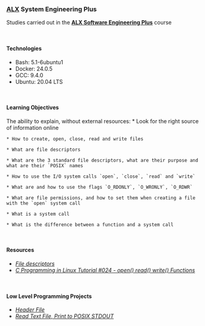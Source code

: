 ### [ALX](https://www.alxafrica.com/) System Engineering Plus

Studies carried out in the **[ALX Software Engineering Plus](https://www.alxafrica.com/software-engineering-plus/)** course

<br />

#### Technologies

* Bash:     5.1-6ubuntu1
* Docker:   24.0.5
* GCC:      9.4.0
* Ubuntu:   20.04 LTS

<br />

#### Learning Objectives

The ability to explain, without external resources:
	* Look for the right source of information online

	* How to create, open, close, read and write files

	* What are file descriptors

	* What are the 3 standard file descriptors, what are their purpose and what are their `POSIX` names

	* How to use the I/O system calls `open`, `close`, `read` and `write`

	* What are and how to use the flags `O_RDONLY`, `O_WRONLY`, `O_RDWR`

	* What are file permissions, and how to set them when creating a file with the `open` system call

	* What is a system call

	* What is the difference between a function and a system call

<br />

#### Resources

* _[File descriptors](https://en.wikipedia.org/wiki/File_descriptor)_
* _[C Programming in Linux Tutorial #024 - open() read() write() Functions](https://www.youtube.com/watch?v=e-srF6c3TJ8)_

<br />

#### Low Level Programming Projects

* _[Header File](main.h)_
* _[Read Text File, Print to POSIX STDOUT](0-read_textfile.c)_ 

<br />

